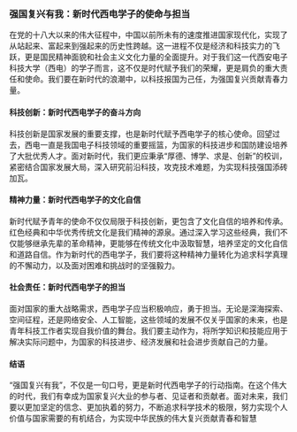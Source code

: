 ### 强国复兴有我：新时代西电学子的使命与担当

在党的十八大以来的伟大征程中，中国以前所未有的速度推进国家现代化，实现了从站起来、富起来到强起来的历史性跨越。这一进程不仅是经济和科技实力的飞跃，更是国民精神面貌和社会主义文化力量的全面提升。对于我们这一代西安电子科技大学（西电）的学子而言，这不仅是时代赋予我们的荣耀，更是肩负的重大责任和使命。我们要在新时代的浪潮中，以科技报国为己任，为强国复兴贡献青春力量。

#### 科技创新：新时代西电学子的奋斗方向

科技创新是国家发展的重要支撑，也是新时代赋予西电学子的核心使命。回望过去，西电一直是我国电子科技领域的重要摇篮，为国家的科技进步和国防建设培养了大批优秀人才。面对新时代，我们更应秉承“厚德、博学、求是、创新”的校训，紧密结合国家发展大局，深入研究前沿科技，攻克技术难题，为实现科技强国添砖加瓦。

#### 精神力量：新时代西电学子的文化自信

新时代赋予青年的使命不仅仅局限于科技创新，更包含了文化自信的培养和传承。红色经典和中华优秀传统文化是我们精神的源泉。通过深入学习这些经典，我们不仅能够继承先辈的革命精神，更能够在传统文化中汲取智慧，培养坚定的文化自信和道路自信。作为新时代的西电学子，我们要将这种精神力量转化为追求科学真理的不懈动力，以及面对困难和挑战时的坚强毅力。

#### 社会责任：新时代西电学子的担当

面对国家的重大战略需求，西电学子应当积极响应，勇于担当。无论是深海探索、空间征程，还是网络安全、人工智能，这些领域的发展不仅关乎国家的未来，也是青年科技工作者实现自我价值的舞台。我们要主动作为，将所学知识和技能应用于解决实际问题中，为国家的科技进步、经济发展和社会进步贡献自己的力量。

#### 结语

“强国复兴有我”，不仅是一句口号，更是新时代西电学子的行动指南。在这个伟大的时代，我们有幸成为国家复兴大业的参与者、见证者和贡献者。面对未来，我们要以更加坚定的信念、更加执着的努力，不断追求科学技术的极限，努力实现个人价值与国家需要的有机结合，为实现中华民族的伟大复兴贡献青春和智慧